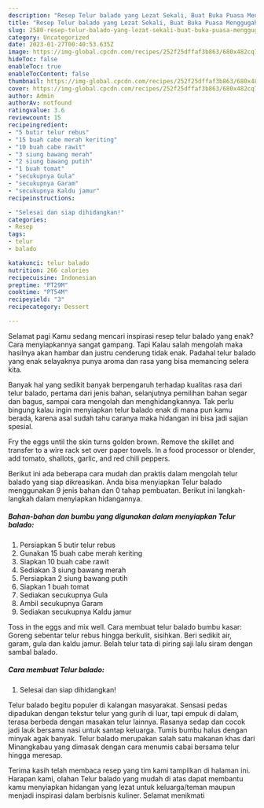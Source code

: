 ```yaml
---
description: "Resep Telur balado yang Lezat Sekali, Buat Buka Puasa Menggugah Selera"
title: "Resep Telur balado yang Lezat Sekali, Buat Buka Puasa Menggugah Selera"
slug: 2580-resep-telur-balado-yang-lezat-sekali-buat-buka-puasa-menggugah-selera
category: Uncategorized
date: 2023-01-27T00:40:53.635Z
image: https://img-global.cpcdn.com/recipes/252f25dffaf3b863/680x482cq70/telur-balado-foto-resep-utama.jpg
hideToc: false
enableToc: true
enableTocContent: false
thumbnail: https://img-global.cpcdn.com/recipes/252f25dffaf3b863/680x482cq70/telur-balado-foto-resep-utama.jpg
cover: https://img-global.cpcdn.com/recipes/252f25dffaf3b863/680x482cq70/telur-balado-foto-resep-utama.jpg
author: Admin
authorAv: notfound
ratingvalue: 3.6
reviewcount: 15
recipeingredient:
- "5 butir telur rebus"
- "15 buah cabe merah keriting"
- "10 buah cabe rawit"
- "3 siung bawang merah"
- "2 siung bawang putih"
- "1 buah tomat"
- "secukupnya Gula"
- "secukupnya Garam"
- "secukupnya Kaldu jamur"
recipeinstructions:

- "Selesai dan siap dihidangkan!"
categories:
- Resep
tags:
- telur
- balado

katakunci: telur balado 
nutrition: 266 calories
recipecuisine: Indonesian
preptime: "PT29M"
cooktime: "PT54M"
recipeyield: "3"
recipecategory: Dessert

---
```



Selamat pagi Kamu sedang mencari inspirasi resep telur balado yang enak? Cara menyiapkannya sangat gampang. Tapi Kalau salah mengolah maka hasilnya akan hambar dan justru cenderung tidak enak. Padahal telur balado yang enak selayaknya punya aroma dan rasa yang bisa memancing selera kita.


Banyak hal yang sedikit banyak berpengaruh terhadap kualitas rasa dari telur balado, pertama dari jenis bahan, selanjutnya pemilihan bahan segar dan bagus, sampai cara mengolah dan menghidangkannya. Tak perlu bingung kalau ingin menyiapkan telur balado enak di mana pun kamu berada, karena asal sudah tahu caranya maka hidangan ini bisa jadi sajian spesial.

Fry the eggs until the skin turns golden brown. Remove the skillet and transfer to a wire rack set over paper towels. In a food processor or blender, add tomato, shallots, garlic, and red chili peppers.


Berikut ini ada beberapa cara mudah dan praktis dalam mengolah telur balado yang siap dikreasikan. Anda bisa menyiapkan Telur balado menggunakan 9 jenis bahan dan 0 tahap pembuatan. Berikut ini langkah-langkah dalam menyiapkan hidangannya.

<!--inarticleads1-->

##### Bahan-bahan dan bumbu yang digunakan dalam menyiapkan Telur balado:

1. Persiapkan 5 butir telur rebus
1. Gunakan 15 buah cabe merah keriting
1. Siapkan 10 buah cabe rawit
1. Sediakan 3 siung bawang merah
1. Persiapkan 2 siung bawang putih
1. Siapkan 1 buah tomat
1. Sediakan secukupnya Gula
1. Ambil secukupnya Garam
1. Sediakan secukupnya Kaldu jamur


Toss in the eggs and mix well. Cara membuat telur balado bumbu kasar: Goreng sebentar telur rebus hingga berkulit, sisihkan. Beri sedikit air, garam, gula dan kaldu jamur. Belah telur tata di piring saji lalu siram dengan sambal balado. 

<!--inarticleads2-->

##### Cara membuat Telur balado:


1. Selesai dan siap dihidangkan!

Telur balado begitu populer di kalangan masyarakat. Sensasi pedas dipadukan dengan tekstur telur yang gurih di luar, tapi empuk di dalam, terasa berbeda dengan masakan telur lainnya. Rasanya sedap dan cocok jadi lauk bersama nasi untuk santap keluarga. Tumis bumbu halus dengan minyak agak banyak. Telur balado merupakan salah satu makanan khas dari Minangkabau yang dimasak dengan cara menumis cabai bersama telur hingga meresap. 

Terima kasih telah membaca resep yang tim kami tampilkan di halaman ini. Harapan kami, olahan Telur balado yang mudah di atas dapat membantu kamu menyiapkan hidangan yang lezat untuk keluarga/teman maupun menjadi inspirasi dalam berbisnis kuliner. Selamat menikmati
